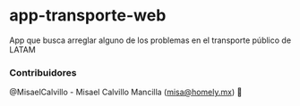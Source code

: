 # app-transporte-web
App que busca arreglar alguno de los problemas en el transporte público de LATAM


### Contribuidores
@MisaelCalvillo - Misael Calvillo Mancilla (misa@homely.mx) 🚀